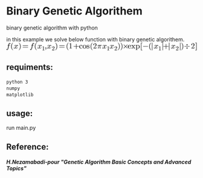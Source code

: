 # Binary Genetic Algorithem
binary genetic algorithm with python  
  
in this example we solve below function with binary genetic algorithem.
![alt text](https://github.com/hojjat-faryabi/python_binary_genetic_algorithm/blob/main/chart.png)

## requiments:
  ```bash
  python 3
  numpy
  matplotlib
```

 
## usage:
  run main.py
  
 
## Reference:
  <h5>   H.Nezamabadi-pour "Genetic Algorithm Basic Concepts and Advanced Topics" </h5>
